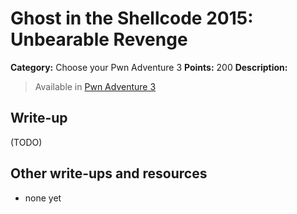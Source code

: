 # Ghost in the Shellcode 2015: Unbearable Revenge

**Category:** Choose your Pwn Adventure 3
**Points:** 200
**Description:**

> Available in [Pwn Adventure 3](http://pwnadventure.com/)

## Write-up

(TODO)

## Other write-ups and resources

* none yet
